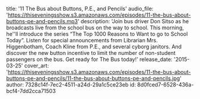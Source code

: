 title: '11 The Bus about Buttons, P.E., and Pencils'
audio_file: 'https://thiseveningsshow.s3.amazonaws.com/episodes/11-the-bus-about-buttons-pe-and-pencils.mp3'
description: 'Join bus driver Don Sitso as he broadcasts live from the school bus on the way to school. This morning, he''ll introduce the series “The Top 1000 Reasons to Want to go to School Today”. Listen for special announcements from Librarian Mrs. Higgenbotham, Coach Kline from P.E., and several cyborg janitors. And discover the new button incentive to limit the number of non-student passengers on the bus. Get ready for The Bus today!'
release_date: '2015-03-25'
cover_art: 'https://thiseveningsshow.s3.amazonaws.com/episodes/11-the-bus-about-buttons-pe-and-pencils/11-the-bus-about-buttons-pe-and-pencils.jpg'
author: 7328c14f-7ec2-4511-a24d-29a1c5ce23eb
id: 8d0fced7-6528-436a-bcf4-7dd2cca71503
